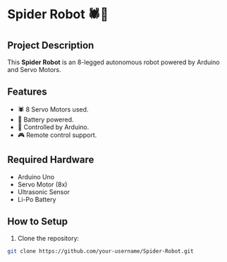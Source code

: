 # Spider Robot 🕷️🤖

## Project Description
This **Spider Robot** is an 8-legged autonomous robot powered by Arduino and Servo Motors.

## Features
- 🕷️ 8 Servo Motors used.
- 🔋 Battery powered.
- 🧠 Controlled by Arduino.
- 🎮 Remote control support.

## Required Hardware
- Arduino Uno
- Servo Motor (8x)
- Ultrasonic Sensor
- Li-Po Battery

## How to Setup
1. Clone the repository:
```bash
git clone https://github.com/your-username/Spider-Robot.git
